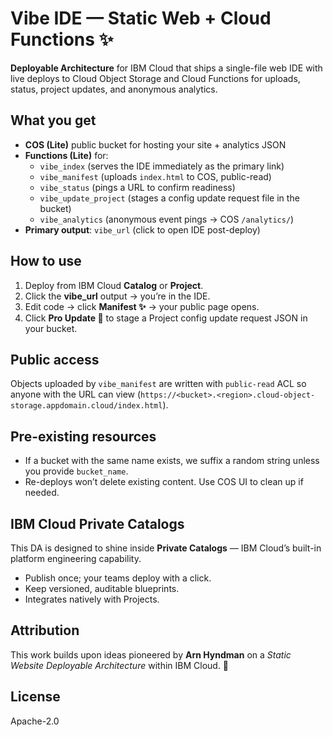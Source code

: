 # Vibe IDE — Static Web + Cloud Functions ✨

**Deployable Architecture** for IBM Cloud that ships a single-file web IDE with live deploys to Cloud Object Storage and Cloud Functions for uploads, status, project updates, and anonymous analytics.

## What you get
- **COS (Lite)** public bucket for hosting your site + analytics JSON
- **Functions (Lite)** for:
  - `vibe_index` (serves the IDE immediately as the primary link)
  - `vibe_manifest` (uploads `index.html` to COS, public-read)
  - `vibe_status` (pings a URL to confirm readiness)
  - `vibe_update_project` (stages a config update request file in the bucket)
  - `vibe_analytics` (anonymous event pings -> COS `/analytics/`)
- **Primary output**: `vibe_url` (click to open IDE post-deploy)

## How to use
1. Deploy from IBM Cloud **Catalog** or **Project**.
2. Click the **vibe_url** output → you’re in the IDE.
3. Edit code → click **Manifest ✨** → your public page opens.
4. Click **Pro Update 🌈** to stage a Project config update request JSON in your bucket.

## Public access
Objects uploaded by `vibe_manifest` are written with `public-read` ACL so anyone with the URL can view (`https://<bucket>.<region>.cloud-object-storage.appdomain.cloud/index.html`).

## Pre-existing resources
- If a bucket with the same name exists, we suffix a random string unless you provide `bucket_name`.
- Re-deploys won’t delete existing content. Use COS UI to clean up if needed.

## IBM Cloud Private Catalogs
This DA is designed to shine inside **Private Catalogs** — IBM Cloud’s built-in platform engineering capability.
- Publish once; your teams deploy with a click.
- Keep versioned, auditable blueprints.
- Integrates natively with Projects.

## Attribution
This work builds upon ideas pioneered by **Arn Hyndman** on a *Static Website Deployable Architecture* within IBM Cloud. 🙌

## License
Apache-2.0